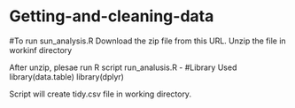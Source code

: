 

# Getting-and-cleaning-data

#To run sun_analysis.R
Download the zip file from this URL.
Unzip the file in workinf directory

After unzip, plesae run R script run_analusis.R - 
#Library Used
library(data.table)
library(dplyr)

Script will create tidy.csv file in working directory.
